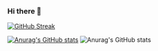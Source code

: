 ### Hi there 👋

<!--
**soriagorgoroso/soriagorgoroso** is a ✨ _special_ ✨ repository because its `README.md` (this file) appears on your GitHub profile.

Here are some ideas to get you started:

- 🔭 I’m currently working on ...
- 🌱 I’m currently learning ...
- 👯 I’m looking to collaborate on ...
- 🤔 I’m looking for help with ...
- 💬 Ask me about ...
- 📫 How to reach me: ...
- 😄 Pronouns: ...
- ⚡ Fun fact: ...
-->
[![GitHub Streak](https://github-readme-streak-stats.herokuapp.com?user=soriagorgoroso&theme=dark&date_format=j%20M%5B%20Y%5D)](https://git.io/streak-stats)

[![Anurag's GitHub stats](https://github-readme-stats.vercel.app/api?username=soriagorgoroso)](https://github.com/anuraghazra/github-readme-stats)
![Anurag's GitHub stats](https://github-readme-stats.vercel.app/api?username=soriagorgoroso&show_icons=true&theme=radical)
